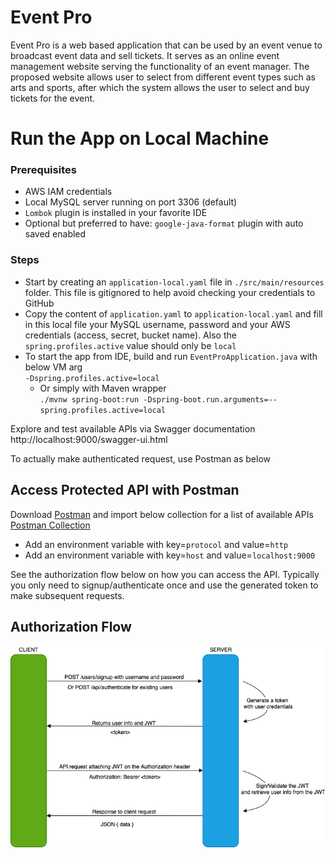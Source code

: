 # Event Pro

Event Pro is a web based application that can be used by an event venue to
broadcast event data and sell tickets.
It serves as an online event management website serving the functionality
of an event manager. The proposed website allows user to select from different
event types such as arts and sports, after which the system allows the user to
select and buy tickets for the event.

# Run the App on Local Machine
### Prerequisites
- AWS IAM credentials
- Local MySQL server running on port 3306 (default)
- `Lombok` plugin is installed in your favorite IDE  
- Optional but preferred to have: `google-java-format` plugin with auto saved enabled

### Steps
- Start by creating an `application-local.yaml` file in `./src/main/resources` folder. This file
is gitignored to help avoid checking your credentials to GitHub
- Copy the content of `application.yaml` to `application-local.yaml` and fill in this local file 
your MySQL username, password and your AWS credentials (access, secret, bucket name).
Also the `spring.profiles.active` value should only be `local`
- To start the app from IDE, build and run `EventProApplication.java` with below VM arg  
`-Dspring.profiles.active=local`
    - Or simply with Maven wrapper  
`./mvnw spring-boot:run -Dspring-boot.run.arguments=--spring.profiles.active=local`

Explore and test available APIs via Swagger documentation  
http://localhost:9000/swagger-ui.html

To actually make authenticated request, use Postman as below

## Access Protected API with Postman 
Download [Postman](https://www.getpostman.com) and import below collection for a list of available APIs  
[Postman Collection](https://www.getpostman.com/collections/02549973295799e83bff)

- Add an environment variable with key=`protocol` and value=`http`
- Add an environment variable with key=`host` and value=`localhost:9000`

See the authorization flow below on how you can access the API. Typically you only need to 
signup/authenticate once and use the generated token to make subsequent requests.

## Authorization Flow
![Auth Image](./src/main/resources/AuthDiagram.png)
